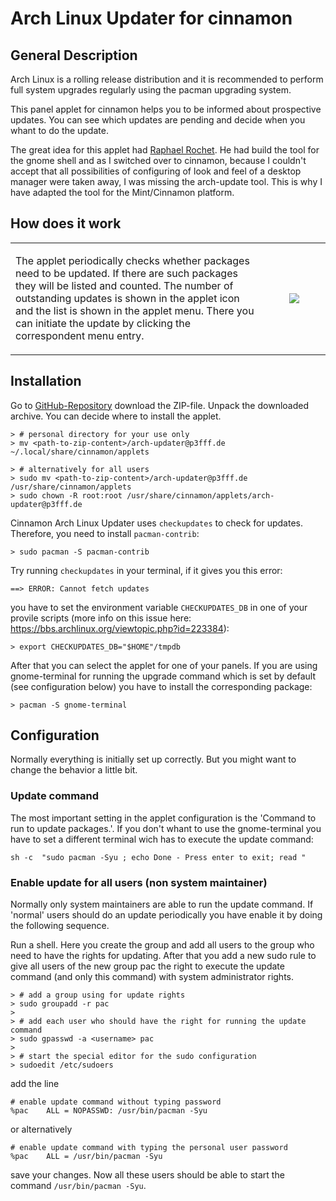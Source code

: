 # Arch Linux Updater for cinnamon
## General Description

Arch Linux is a rolling release distribution and it is recommended to
perform full system upgrades regularly using the pacman upgrading system.

This panel applet for cinnamon helps you to be informed about
prospective updates. You can see which updates are pending and decide
when you whant to do the update.

The great idea for this applet had [Raphael
Rochet](https://github.com/RaphaelRochet/arch-update). He had build the
tool for the gnome shell and as I switched over to cinnamon, because I
couldn't accept that all possibilities of configuring of look and feel
of a desktop manager were taken away, I was missing the arch-update
tool. This is why I have adapted the tool for the Mint/Cinnamon
platform.


## How does it work

<dl>
<table border="0" width="100%"><tr>
<td width="80%" align="left"><p>The applet periodically checks whether packages need to be updated. If
there are such packages they will be listed and counted. The number of
outstanding updates is shown in the applet icon and the list is shown in
the applet menu. There you can initiate the update by clicking the
correspondent menu entry.</p></td>
<td width="20%" align="center"><a href="ArchLinuxUpdaterMenu.png"><img
src="ArchLinuxUpdaterMenu.png" style="max-width:50%"></a></td></tr></table>
</dl>

## Installation

Go to [GitHub-Repository](https://github.com/p3fff/CinnamonArchLinuxUpdater.git) download the ZIP-file. Unpack the downloaded archive. You can decide where to install the applet.

    > # personal directory for your use only
    > mv <path-to-zip-content>/arch-updater@p3fff.de ~/.local/share/cinnamon/applets
   
    > # alternatively for all users
    > sudo mv <path-to-zip-content>/arch-updater@p3fff.de /usr/share/cinnamon/applets
    > sudo chown -R root:root /usr/share/cinnamon/applets/arch-updater@p3fff.de

Cinnamon Arch Linux Updater uses `checkupdates` to check for updates.
Therefore, you need to install `pacman-contrib`:

    > sudo pacman -S pacman-contrib

Try running `checkupdates` in your terminal, if it gives you this error:

    ==> ERROR: Cannot fetch updates

you have to set the environment variable `CHECKUPDATES_DB` in one of
your provile scripts (more info on this issue here:
https://bbs.archlinux.org/viewtopic.php?id=223384):

    > export CHECKUPDATES_DB="$HOME"/tmpdb

After that you can select the applet for one of your panels. If you are
using gnome-terminal for running the upgrade command which is set by
default (see configuration below) you have to install the corresponding
package:

    > pacman -S gnome-terminal

## Configuration

Normally everything is initially set up correctly. But you might want to
change the behavior a little bit.


### Update command

The most important setting in the applet configuration is the 'Command
to run to update packages.'. If you don't whant to use the
gnome-terminal you have to set a different terminal wich has to execute
the update command:

    sh -c  "sudo pacman -Syu ; echo Done - Press enter to exit; read "

### Enable update for all users (non system maintainer)

Normally only system maintainers are able to run the update command. If
'normal' users should do an update periodically you have enable it by
doing the following sequence.

Run a shell. Here you create the group and add all users to the group
who need to have the rights for updating. After that you add a new sudo rule
to give all users of the new group pac the right to execute the update
command (and only this command) with system administrator rights.

    > # add a group using for update rights
    > sudo groupadd -r pac
    > 
    > # add each user who should have the right for running the update command
    > sudo gpasswd -a <username> pac
    > 
    > # start the special editor for the sudo configuration
    > sudoedit /etc/sudoers

add the line

    # enable update command without typing password
    %pac    ALL = NOPASSWD: /usr/bin/pacman -Syu

or alternatively

    # enable update command with typing the personal user password
    %pac    ALL = /usr/bin/pacman -Syu

save your changes. Now all these users should be able to start the
command `/usr/bin/pacman -Syu`.
